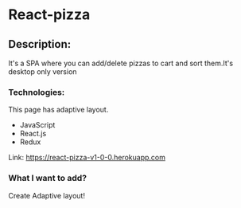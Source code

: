 <h1>React-pizza</h1>

<h2>Description:</h2>
<p>It's a SPA where you can add/delete pizzas to cart and sort them.It's desktop only version</p>

<h3>Technologies:</h3>
<p>This page has adaptive layout.</p>
<ul>
<li>JavaScript</li>
<li>React.js</li>
<li>Redux</li>
</ul>

Link: https://react-pizza-v1-0-0.herokuapp.com

<h3>What I want to add?</h3>
<p>Create Adaptive layout!</p>
